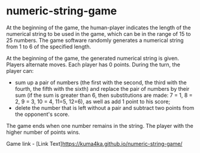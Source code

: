 # numeric-string-game
At the beginning of the game, the human-player indicates the length of the numerical string to be used in the game, which can be in the range of 15 to 25 numbers. The game software randomly generates a numerical string from 1 to 6 of the specified length. 

At the beginning of the game, the generated numerical string is given. Players alternate moves. Each player has 0 points. During the turn, the player can: 
 - sum up a pair of numbers (the first with the second, the third with the fourth, the fifth with the sixth) and replace the pair of numbers by their sum  (if the sum is greater than 6, then substitutions are made: 7 = 1, 8 = 2, 9 = 3, 10 = 4, 11=5, 12=6), as well as add 1 point to his score;
 - delete the number that is left without a pair and subtract two points from the opponent's score. 
 
The game ends when one number remains in the string. The player with the higher number of points wins. 

Game link - [Link Text]https://kuma4ka.github.io/numeric-string-game/

